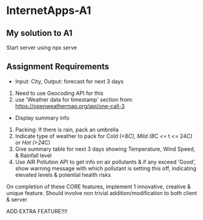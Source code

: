 # InternetApps-A1

## My solution to A1

Start server using npx serve

## Assignment Requirements

- Input: City, Output: forecast for next 3 days

1. Need to use Geocoding API for this
2. use 'Weather data for timestamp' section from: https://openweathermap.org/api/one-call-3

- Display summary info

1. Packing: If there is rain, pack an umbrella
2. Indicate type of weather to pack for Cold (<8*C), Mild (8*C <= t <= 24*C) or Hot (>24*C)
3. Give summary table for next 3 days showing Temperature, Wind Speed, & Rainfall level
4. Use AIR Pollution API to get info on air pollutants & if any exceed 'Good', show warning message with which pollutant is setting this off, indicating elevated levels & potential health risks

On completion of these CORE features, implement 1 innovative, creative & unique feature. Should involve non trivial addition/modification to both client & server

ADD EXTRA FEATURE!!!!
